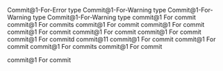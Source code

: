 Commit@1-For-Error type
Commit@1-For-Warning type
Commit@1-For-Warning type
Commit@1-For-Warning type
commit@1 For commit
commit@1 For commits
commit@1 For commit
commit@1 For commit
commit@1 For commit
commit@1 For commit
commit@1 For commit
commit@1 For commitd
commit@11
commit@1 For commit
commit@1 For commit
commit@1 For commits
commit@1 For commit

commit@1 For commit
